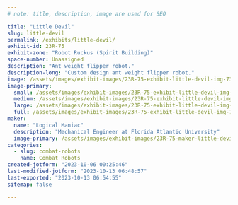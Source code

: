 ```yaml
---
# note: title, description, image are used for SEO

title: "Little Devil"
slug: little-devil
permalink: /exhibits/little-devil/
exhibit-id: 23R-75
exhibit-zone: "Robot Ruckus (Spirit Building)"
space-number: Unassigned
description: "Ant weight flipper robot."
description-long: "Custom design ant weight flipper robot."
image: /assets/images/exhibit-images/23R-75-exhibit-little-devil-img-7311-large.jpg
image-primary: 
  small: /assets/images/exhibit-images/23R-75-exhibit-little-devil-img-7311-small.jpg
  medium: /assets/images/exhibit-images/23R-75-exhibit-little-devil-img-7311-medium.jpg
  large: /assets/images/exhibit-images/23R-75-exhibit-little-devil-img-7311-large.jpg
  full: /assets/images/exhibit-images/23R-75-exhibit-little-devil-img-7311-full.jpg
maker: 
  name: "Logical Maniac"
  description: "Mechanical Engineer at Florida Atlantic University"
  image-primary: /assets/images/exhibit-images/23R-75-maker-little-devil-22829175-10213307002523637-7290813824630339828-o2-medium.jpg
categories: 
  - slug: combat-robots
    name: Combat Robots
created-jotform: "2023-10-06 00:25:46"
last-modified-jotform: "2023-10-13 06:48:57"
last-exported: "2023-10-13 06:54:55"
sitemap: false

---
```


